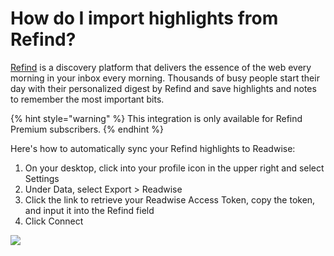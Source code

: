 # How do I import highlights from Refind?

[Refind](https://refind.com/) is a discovery platform that delivers the essence of the web every morning in your inbox every morning. Thousands of busy people start their day with their personalized digest by Refind and save highlights and notes to remember the most important bits.

{% hint style="warning" %}
This integration is only available for Refind Premium subscribers.&#x20;
{% endhint %}

Here's how to automatically sync your Refind highlights to Readwise:

1. On your desktop, click into your profile icon in the upper right and select Settings
2. Under Data, select Export > Readwise
3. Click the link to retrieve your Readwise Access Token, copy the token, and input it into the Refind field &#x20;
4. Click Connect

![](https://d33v4339jhl8k0.cloudfront.net/docs/assets/5eb8cc86042863474d1a75fd/images/613f7ecb6c65aa15b87d9bfa/file-KDAltAros3.gif)
